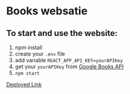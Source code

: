 # Books websatie

## To start and use the website: 

1. npm install
2. create your `.env` file
3. add variable `REACT_APP_API_KEY=yourAPIKey`
4. get your `yourAPIKey` from [Google Books API](https://developers.google.com/books/docs/overview#books_api_v1)
5. `npm start`

[Deployed Link](https://khamees-books.netlify.app/)
